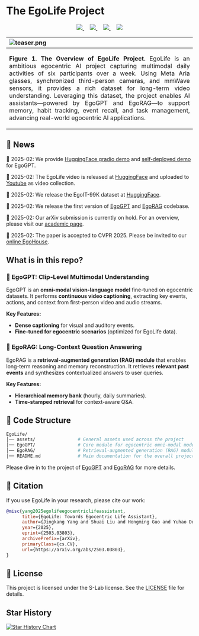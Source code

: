 # The EgoLife Project
<p align="center">
  <a href="https://arxiv.org/abs/2503.03803" target='_blank'>
    <img src="https://img.shields.io/badge/Paper-CVPR2025-b31b1b?style=flat-square">
  </a>
  &nbsp;&nbsp;&nbsp;
  <a href="https://egolife-ai.github.io/" target='_blank'>
    <img src="https://img.shields.io/badge/Page-egolife--ai.github.io-228c22?style=flat-square">
  </a>
  &nbsp;&nbsp;&nbsp;
  <a href="https://huggingface.co/collections/lmms-lab/egolife-67c04574c2a9b64ab312c342" target='_blank'>
    <img src="https://img.shields.io/badge/Data-HuggingFace-FFD21E?style=flat-square">
  </a>
  &nbsp;&nbsp;&nbsp;
  <a href="https://github.com/egolife-ai/EgoLife" target='_blank'>
    <img src="https://hits.seeyoufarm.com/api/count/incr/badge.svg?url=https%3A%2F%2Fgithub.com%2Fegolife-ai%2FEgoLife&count_bg=%23FFA500&title_bg=%23555555&icon=&icon_color=%23E7E7E7&title=visitors&edge_flat=true">
  </a>
</p>

| ![teaser.png](assets/egolife_teaser.png) |
|:---|
| <p align="justify"><b>Figure 1. The Overview of EgoLife Project.</b> EgoLife is an ambitious egocentric AI project capturing multimodal daily activities of six participants over a week. Using Meta Aria glasses, synchronized third-person cameras, and mmWave sensors, it provides a rich dataset for long-term video understanding. Leveraging this dataset, the project enables AI assistants—powered by EgoGPT and EgoRAG—to support memory, habit tracking, event recall, and task management, advancing real-world egocentric AI applications.
</p>


## 🚀 News
🤹 2025-02: We provide [HuggingFace gradio demo]() and [self-deployed demo]() for EgoGPT.

🌟 2025-02: The EgoLife video is released at [HuggingFace](https://huggingface.co/datasets/lmms-lab/EgoLife) and uploaded to [Youtube](https://www.youtube.com/playlist?list=PLlweuFnfdo6F9Fu2Kyhc-kXu3qnaVsYOu) as video collection.

🌟 2025-02: We release the EgoIT-99K dataset at [HuggingFace](https://huggingface.co/collections/lmms-lab/egolife-67c04574c2a9b64ab312c342). 

🌟 2025-02: We release the first version of [EgoGPT](./EgoGPT/) and [EgoRAG](./EgoRAG/) codebase.

📖 2025-02: Our arXiv submission is currently on hold. For an overview, please visit our [academic page](https://egolife-ai.github.io/blog/).

🎉 2025-02: The paper is accepted to CVPR 2025. Please be invited to our [online EgoHouse](https://egolife-ai.github.io/).


## What is in this repo?
### 🧠 EgoGPT: Clip-Level Multimodal Understanding
EgoGPT is an **omni-modal vision-language model** fine-tuned on egocentric datasets. It performs **continuous video captioning**, extracting key events, actions, and context from first-person video and audio streams. 

**Key Features:**
- **Dense captioning** for visual and auditory events.
- **Fine-tuned for egocentric scenarios** (optimized for EgoLife data).

### 📖 EgoRAG: Long-Context Question Answering
EgoRAG is a **retrieval-augmented generation (RAG) module** that enables long-term reasoning and memory reconstruction. It retrieves **relevant past events** and synthesizes contextualized answers to user queries.

**Key Features:**
- **Hierarchical memory bank** (hourly, daily summaries).
- **Time-stamped retrieval** for context-aware Q&A.


## 📂 Code Structure
```bash
EgoLife/
│── assets/                # General assets used across the project
│── EgoGPT/                # Core module for egocentric omni-modal model
│── EgoRAG/                # Retrieval-augmented generation (RAG) module
│── README.md              # Main documentation for the overall project
```
Please dive in to the project of [EgoGPT](./EgoGPT/) and [EgoRAG](./EgoRAG/) for more details.

## 📢 Citation

If you use EgoLife in your research, please cite our work:

```bibtex
@misc{yang2025egolifeegocentriclifeassistant,
      title={EgoLife: Towards Egocentric Life Assistant}, 
      author={Jingkang Yang and Shuai Liu and Hongming Guo and Yuhao Dong and Xiamengwei Zhang and Sicheng Zhang and Pengyun Wang and Zitang Zhou and Binzhu Xie and Ziyue Wang and Bei Ouyang and Zhengyu Lin and Marco Cominelli and Zhongang Cai and Yuanhan Zhang and Peiyuan Zhang and Fangzhou Hong and Joerg Widmer and Francesco Gringoli and Lei Yang and Bo Li and Ziwei Liu},
      year={2025},
      eprint={2503.03803},
      archivePrefix={arXiv},
      primaryClass={cs.CV},
      url={https://arxiv.org/abs/2503.03803}, 
}
```

## 📝 License
This project is licensed under the S-Lab license. See the [LICENSE](LICENSE) file for details.

## Star History

[![Star History Chart](https://api.star-history.com/svg?repos=EvolvingLMMs-Lab/EgoLife&type=Date)](https://star-history.com/#EvolvingLMMs-Lab/EgoLife&Date)
